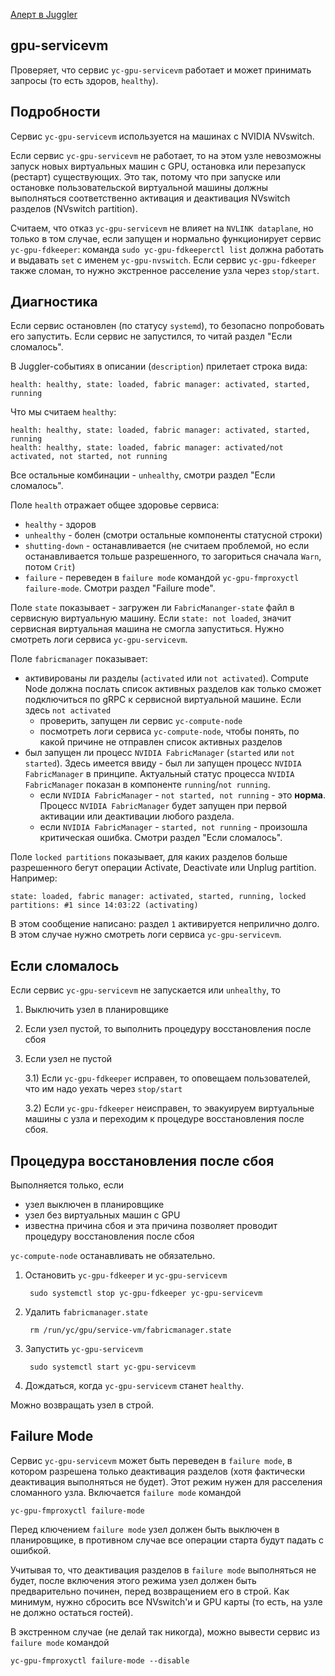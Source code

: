 [Алерт в Juggler](https://juggler.yandex-team.ru/aggregate_checks/?query=service%3Dgpu-servicevm)

## gpu-servicevm
Проверяет, что сервис `yc-gpu-servicevm` работает и может принимать запросы
(то есть здоров, `healthy`).

## Подробности
Сервис `yc-gpu-servicevm` используется на машинах с NVIDIA NVswitch.

Если сервис `yc-gpu-servicevm` не работает, то на этом узле невозможны запуск
новых виртуальных машин с GPU, остановка или перезапуск (рестарт)
существующих. Это так, потому что при запуске или остановке пользовательской
виртуальной машины должны выполняться соответственно активация и деактивация
NVswitch разделов (NVswitch partition).

Считаем, что отказ `yc-gpu-servicevm` не влияет на `NVLINK dataplane`, но
только в том случае, если запущен и нормально функционирует сервис
`yc-gpu-fdkeeper`: команда `sudo yc-gpu-fdkeeperctl list` должна работать и
выдавать `set` с именем `yc-gpu-nvswitch`. Если сервис `yc-gpu-fdkeeper` также
сломан, то нужно экстренное расселение узла через `stop/start`.

## Диагностика
Если сервис остановлен (по статусу `systemd`), то безопасно попробовать его
запустить. Если сервис не запустился, то читай раздел "Если сломалось".

В Juggler-событиях в описании (`description`) прилетает строка вида:

    health: healthy, state: loaded, fabric manager: activated, started, running

Что мы считаем `healthy`:

    health: healthy, state: loaded, fabric manager: activated, started, running
    health: healthy, state: loaded, fabric manager: activated/not activated, not started, not running

Все остальные комбинации - `unhealthy`, смотри раздел "Если сломалось".

Поле `health` отражает общее здоровье сервиса:

  - `healthy` - здоров
  - `unhealthy` - болен (смотри остальные компоненты статусной строки)
  - `shutting-down` - останавливается (не считаем проблемой, но если
    останавливается тольше разрешенного, то загориться сначала `Warn`, потом
    `Crit`)
  - `failure` - переведен в `failure mode` командой `yc-gpu-fmproxyctl failure-mode`.
    Смотри раздел "Failure mode".

Поле `state` показывает - загружен ли `FabricMananger-state` файл в сервисную
виртуальную машину. Если `state: not loaded`, значит сервисная виртуальная
машина не смогла запуститься. Нужно смотреть логи сервиса `yc-gpu-servicevm`.

Поле `fabricmanager` показывает:
  - активированы ли разделы (`activated` или `not activated`). Compute Node
    должна послать список активных разделов как только сможет подключиться по
    gRPC к сервисной виртуальной машине. Если здесь `not activated`
    - проверить, запущен ли сервис `yc-compute-node`
    - посмотреть логи сервиса `yc-compute-node`, чтобы понять, по какой
      причине не отправлен список активных разделов
  - был запущен ли процесс `NVIDIA FabricManager` (`started` или `not
    started`). Здесь имеется ввиду - был ли запущен процесс `NVIDIA
    FabricManager` в принципе. Актуальный статус процесса `NVIDIA
    FabricManager` показан в компоненте `running`/`not running`.
    - если `NVIDIA FabricManager` - `not started, not running` - это
      **норма**. Процесс `NVIDIA FabricManager` будет запущен при первой
      активации или деактивации любого раздела.
    - если `NVIDIA FabricManager` - `started, not running` - произошла
      критическая ошибка. Смотри раздел "Если сломалось".

Поле `locked partitions` показывает, для каких разделов больше разрешенного
бегут операции Activate, Deactivate или Unplug partition. Например:

    state: loaded, fabric manager: activated, started, running, locked partitions: #1 since 14:03:22 (activating)

В этом сообщение написано: раздел `1` активируется неприлично долго. В этом
случае нужно смотреть логи сервиса `yc-gpu-servicevm`.

## Если сломалось

Если сервис `yc-gpu-servicevm` не запускается или `unhealthy`, то

1) Выключить узел в планировщике

2) Если узел пустой, то выполнить процедуру восстановления после сбоя

3) Если узел не пустой

   3.1) Если `yc-gpu-fdkeeper` исправен, то оповещаем пользователей, что им
   надо уехать через `stop/start`

   3.2) Если `yc-gpu-fdkeeper` неисправен, то эвакуируем виртуальные машины с
   узла и переходим к процедуре восстановления после сбоя.

## Процедура восстановления после сбоя

Выполняется только, если
  - узел выключен в планировщике
  - узел без виртуальных машин с GPU
  - известна причина сбоя и эта причина позволяет проводит процедуру восстановления после сбоя

`yc-compute-node` останавливать не обязательно.

1. Остановить `yc-gpu-fdkeeper` и `yc-gpu-servicevm`

        sudo systemctl stop yc-gpu-fdkeeper yc-gpu-servicevm

2. Удалить `fabricmanager.state`

        rm /run/yc/gpu/service-vm/fabricmanager.state

3. Запустить `yc-gpu-servicevm`

        sudo systemctl start yc-gpu-servicevm

4. Дождаться, когда `yc-gpu-servicevm` станет `healthy`.

Можно возвращать узел в строй.

## Failure Mode

Сервис `yc-gpu-servicevm` может быть переведен в `failure mode`, в котором
разрешена только деактивация разделов (хотя фактически деактивация выполняться
не будет). Этот режим нужен для расселения сломанного узла. Включается `failure mode` командой

    yc-gpu-fmproxyctl failure-mode

Перед ключением `failure mode` узел должен быть выключен в планировщике, в
противном случае все операции старта будут падать с ошибкой.

Учитывая то, что деактивация разделов в `failure mode` выполняться не будет,
после включения этого режима узел должен быть предварительно починен, перед
возвращением его в строй. Как минимум, нужно сбросить все NVswitch'и и GPU
карты (то есть, на узле не должно остаться гостей).

В экстренном случае (не делай так никогда), можно вывести сервис из `failure
mode` командой

    yc-gpu-fmproxyctl failure-mode --disable
